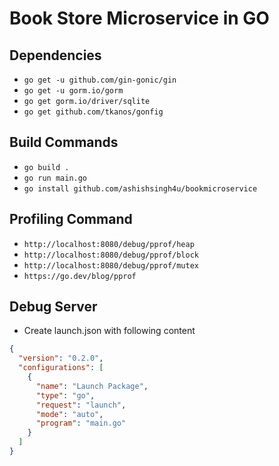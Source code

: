 # Book Store Microservice in GO

## Dependencies

- `go get -u github.com/gin-gonic/gin`
- `go get -u gorm.io/gorm`
- `go get gorm.io/driver/sqlite`
- `go get github.com/tkanos/gonfig`

## Build Commands

- `go build .`
- `go run main.go`
- `go install github.com/ashishsingh4u/bookmicroservice`

## Profiling Command

- `http://localhost:8080/debug/pprof/heap`
- `http://localhost:8080/debug/pprof/block`
- `http://localhost:8080/debug/pprof/mutex`
- `https://go.dev/blog/pprof`

## Debug Server

- Create launch.json with following content

```json
{
  "version": "0.2.0",
  "configurations": [
    {
      "name": "Launch Package",
      "type": "go",
      "request": "launch",
      "mode": "auto",
      "program": "main.go"
    }
  ]
}
```
